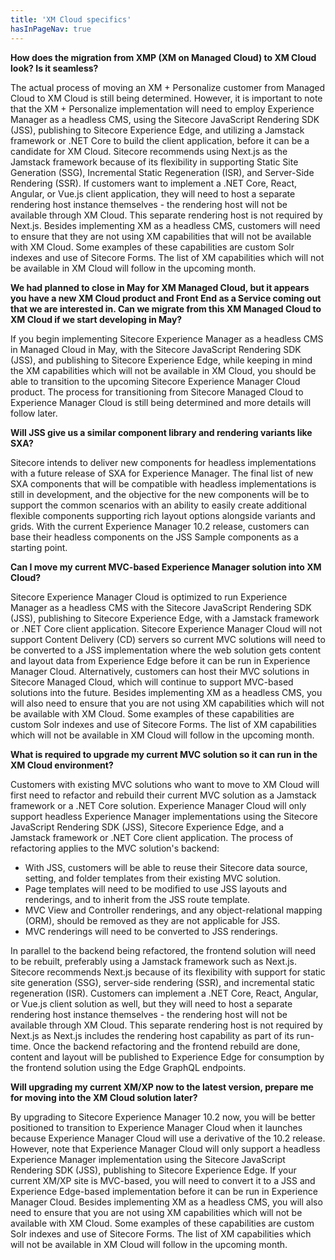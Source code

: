 ```yaml
---
title: 'XM Cloud specifics'
hasInPageNav: true
---
```


**How does the migration from XMP (XM on Managed Cloud) to XM Cloud look? Is it seamless?**

The actual process of moving an XM + Personalize customer from Managed Cloud to XM Cloud is still being determined. However, it is important to note that the XM + Personalize implementation will need to employ Experience Manager as a headless CMS, using the Sitecore JavaScript Rendering SDK (JSS), publishing to Sitecore Experience Edge, and utilizing a Jamstack framework or .NET Core to build the client application, before it can be a candidate for XM Cloud. Sitecore recommends using Next.js as the Jamstack framework because of its flexibility in supporting Static Site Generation (SSG), Incremental Static Regeneration (ISR), and Server-Side Rendering (SSR). If customers want to implement a .NET Core, React, Angular, or Vue.js client application, they will need to host a separate rendering host instance themselves - the rendering host will not be available through XM Cloud. This separate rendering host is not required by Next.js. Besides implementing XM as a headless CMS, customers will need to ensure that they are not using XM capabilities that will not be available with XM Cloud. Some examples of these capabilities are custom Solr indexes and use of Sitecore Forms. The list of XM capabilities which will not be available in XM Cloud will follow in the upcoming month.

**We had planned to close in May for XM Managed Cloud, but it appears you have a new XM Cloud product and Front End as a Service coming out that we are interested in. Can we migrate from this XM Managed Cloud to XM Cloud if we start developing in May?**

If you begin implementing Sitecore Experience Manager as a headless CMS in Managed Cloud in May, with the Sitecore JavaScript Rendering SDK (JSS), and publishing to Sitecore Experience Edge, while keeping in mind the XM capabilities which will not be available in XM Cloud, you should be able to transition to the upcoming Sitecore Experience Manager Cloud product. The process for transitioning from Sitecore Managed Cloud to Experience Manager Cloud is still being determined and more details will follow later.

**Will JSS give us a similar component library and rendering variants like SXA?**

Sitecore intends to deliver new components for headless implementations with a future release of SXA for Experience Manager. The final list of new SXA components that will be compatible with headless implementations is still in development, and the objective for the new components will be to support the common scenarios with an ability to easily create additional flexible components supporting rich layout options alongside variants and grids. With the current Experience Manager 10.2 release, customers can base their headless components on the JSS Sample components as a starting point.

**Can I move my current MVC-based Experience Manager solution into XM Cloud?**

Sitecore Experience Manager Cloud is optimized to run Experience Manager as a headless CMS with the Sitecore JavaScript Rendering SDK (JSS), publishing to Sitecore Experience Edge, with a Jamstack framework or .NET Core client application. Sitecore Experience Manager Cloud will not support Content Delivery (CD) servers so current MVC solutions will need to be converted to a JSS implementation where the web solution gets content and layout data from Experience Edge before it can be run in Experience Manager Cloud. Alternatively, customers can host their MVC solutions in Sitecore Managed Cloud, which will continue to support MVC-based solutions into the future. Besides implementing XM as a headless CMS, you will also need to ensure that you are not using XM capabilities which will not be available with XM Cloud. Some examples of these capabilities are custom Solr indexes and use of Sitecore Forms. The list of XM capabilities which will not be available in XM Cloud will follow in the upcoming month.

**What is required to upgrade my current MVC solution so it can run in the XM Cloud environment?** 

Customers with existing MVC solutions who want to move to XM Cloud will first need to refactor and rebuild their current MVC solution as a Jamstack framework or a .NET Core solution. Experience Manager Cloud will only support headless Experience Manager implementations using the Sitecore JavaScript Rendering SDK (JSS), Sitecore Experience Edge, and a Jamstack framework or .NET Core client application. The process of refactoring applies to the MVC solution&#39;s backend:

- With JSS, customers will be able to reuse their Sitecore data source, setting, and folder templates from their existing MVC solution.
- Page templates will need to be modified to use JSS layouts and renderings, and to inherit from the JSS route template.
- MVC View and Controller renderings, and any object-relational mapping (ORM), should be removed as they are not applicable for JSS.
- MVC renderings will need to be converted to JSS renderings.

In parallel to the backend being refactored, the frontend solution will need to be rebuilt, preferably using a Jamstack framework such as Next.js. Sitecore recommends Next.js because of its flexibility with support for static site generation (SSG), server-side rendering (SSR), and incremental static regeneration (ISR). Customers can implement a .NET Core, React, Angular, or Vue.js client solution as well, but they will need to host a separate rendering host instance themselves - the rendering host will not be available through XM Cloud. This separate rendering host is not required by Next.js as Next.js includes the rendering host capability as part of its run-time. Once the backend refactoring and the frontend rebuild are done, content and layout will be published to Experience Edge for consumption by the frontend solution using the Edge GraphQL endpoints.

**Will upgrading my current XM/XP now to the latest version, prepare me for moving into the XM Cloud solution later?**

By upgrading to Sitecore Experience Manager 10.2 now, you will be better positioned to transition to Experience Manager Cloud when it launches because Experience Manager Cloud will use a derivative of the 10.2 release. However, note that Experience Manager Cloud will only support a headless Experience Manager implementation using the Sitecore JavaScript Rendering SDK (JSS), publishing to Sitecore Experience Edge. If your current XM/XP site is MVC-based, you will need to convert it to a JSS and Experience Edge-based implementation before it can be run in Experience Manager Cloud. Besides implementing XM as a headless CMS, you will also need to ensure that you are not using XM capabilities which will not be available with XM Cloud. Some examples of these capabilities are custom Solr indexes and use of Sitecore Forms. The list of XM capabilities which will not be available in XM Cloud will follow in the upcoming month.
